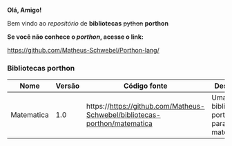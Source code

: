**Olá, Amigo!**

Bem vindo ao *repositório* de **bibliotecas** ~~python~~ **porthon**

**Se você não conhece o *porthon*, acesse o link:**

https://github.com/Matheus-Schwebel/Porthon-lang/

### Bibliotecas porthon

| Nome | Versão | Código fonte | Descrição |
|------|--------|--------------|-----------|
| Matematica | 1.0 | https://https://github.com/Matheus-Schwebel/bibliotecas-porthon/matematica | Uma biblioteca porthon para a matemática. |
